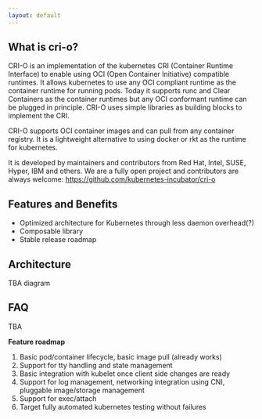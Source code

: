 ```yaml
---
layout: default
---
```


## What is cri-o?

CRI-O is an implementation of the kubernetes CRI (Container Runtime Interface) to enable using OCI (Open Container Initiative) compatible runtimes. It allows kubernetes to use any OCI compliant runtime as the container runtime for running pods. Today it supports runc and Clear Containers as the container runtimes but any OCI conformant runtime can be plugged in principle. CRI-O uses simple libraries as building blocks to implement the CRI.

CRI-O supports OCI container images and can pull from any container registry. It is a lightweight alternative to using docker or rkt as the runtime for kubernetes.

It is developed by maintainers and contributors from Red Hat, Intel, SUSE, Hyper, IBM and others.  We are a fully open project and contributors are always welcome:
https://github.com/kubernetes-incubator/cri-o

<script type="text/javascript" src="https://asciinema.org/a/al01ze6jxhpphikxla3qt2m6s.js" id="asciicast-al01ze6jxhpphikxla3qt2m6s" async></script>

## Features and Benefits

* Optimized architecture for Kubernetes through less daemon overhead(?)
* Composable library
* Stable release roadmap

## Architecture

TBA diagram

## FAQ

TBA

**Feature roadmap**

1. Basic pod/container lifecycle, basic image pull (already works)
1. Support for tty handling and state management
1. Basic integration with kubelet once client side changes are ready
1. Support for log management, networking integration using CNI, pluggable image/storage management
1. Support for exec/attach
1. Target fully automated kubernetes testing without failures
